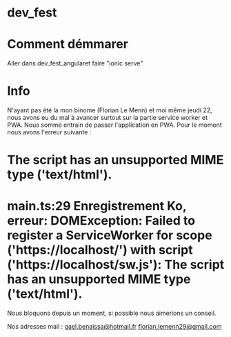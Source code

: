 # dev_fest
 
# Comment démmarer 

Aller dans dev_fest_angularet faire "ionic serve"

# Info

N'ayant pas été la mon binome (Florian Le Menn) et moi même jeudi 22, nous avons eu du mal à avancer surtout sur la partie service worker et PWA. Nous somme entrain de passer l'application en PWA. Pour le moment nous avons l'erreur suivante :


# The script has an unsupported MIME type ('text/html').
# main.ts:29 Enregistrement Ko, erreur: DOMException: Failed to register a ServiceWorker for scope ('https://localhost/') with script ('https://localhost/sw.js'): The script has an unsupported MIME type ('text/html').

Nous bloquons depuis un moment, si possible nous aimerions un conseil.

Nos adresses mail : 
gael.benaissa@hotmail.fr
florian.lemenn29@gmail.com
